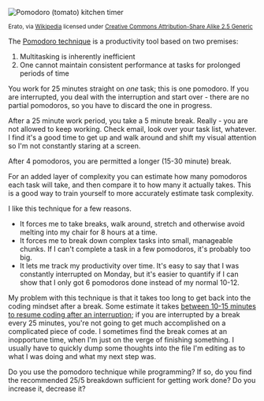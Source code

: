 ![Pomodoro (tomato) kitchen timer][Pomodoro timer]

<small>Erato, via [Wikipedia](http://en.wikipedia.org/wiki/File:Il_pomodoro.jpg) licensed under [Creative Commons Attribution-Share Alike 2.5 Generic][CC2.5]</small>

The [Pomodoro technique][] is a productivity tool based on two premises:

1. Multitasking is inherently inefficient
2. One cannot maintain consistent performance at tasks for prolonged periods of time

You work for 25 minutes straight on *one* task; this is one pomodoro. If you are interrupted, you deal with the interruption and start over - there are no partial pomodoros, so you have to discard the one in progress.

After a 25 minute work period, you take a 5 minute break. Really - you are not allowed to keep working.  Check email, look over your task list, whatever. I find it's a good time to get up and walk around and shift my visual attention so I'm not constantly staring at a screen.

After 4 pomodoros, you are permitted a longer (15-30 minute) break.

For an added layer of complexity you can estimate how many pomodoros each task will take, and then compare it to how many it actually takes. This is a good way to train yourself to more accurately estimate task complexity.

I like this technique for a few reasons. 

* It forces me to take breaks, walk around, stretch and otherwise avoid melting into my chair for 8 hours at a time.
* It forces me to break down complex tasks into small, manageable chunks. If I can't complete a task in a few pomodoros, it's probably too big.
* It lets me track my productivity over time. It's easy to say that I was constantly interrupted on Monday, but it's easier to quantify if I can show that I only got 6 pomodoros done instead of my normal 10-12.

My problem with this technique is that it takes too long to get back into the coding mindset after a break. Some estimate it takes [between 10-15 minutes to resume coding after an interruption][Programmer Interrupted]; if you are interrupted by a break every 25 minutes, you're not going to get much accomplished on a complicated piece of code. I sometimes find the break comes at an inopportune time, when I'm just on the verge of finishing something. I usually have to quickly dump some thoughts into the file I'm editing as to what I was doing and what my next step was.

Do you use the pomodoro technique while programming?  If so, do you find the recommended 25/5 breakdown sufficient for getting work done?  Do you increase it, decrease it?  

[Pomodoro technique]:http://pomodorotechnique.com/
[Programmer Interrupted]:http://blog.ninlabs.com/2013/01/programmer-interrupted/
[Pomodoro timer]:http://upload.wikimedia.org/wikipedia/commons/3/34/Il_pomodoro.jpg
[CC2.5]:http://creativecommons.org/licenses/by-sa/2.5/deed.en